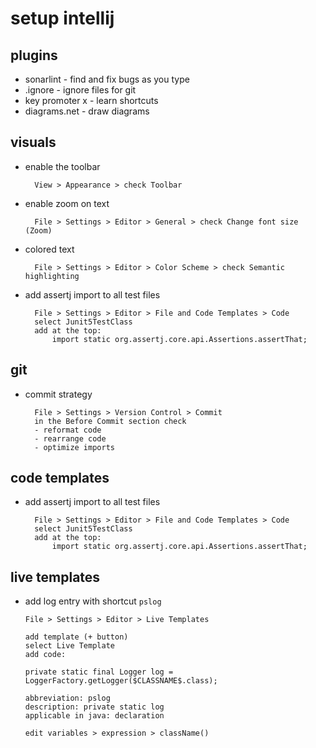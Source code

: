 # setup intellij

## plugins

- sonarlint - find and fix bugs as you type
- .ignore - ignore files for git
- key promoter x - learn shortcuts
- diagrams.net - draw diagrams

## visuals

- enable the toolbar

        View > Appearance > check Toolbar

- enable zoom on text

        File > Settings > Editor > General > check Change font size (Zoom)

- colored text

        File > Settings > Editor > Color Scheme > check Semantic highlighting

- add assertj import to all test files

        File > Settings > Editor > File and Code Templates > Code
        select Junit5TestClass
        add at the top: 
            import static org.assertj.core.api.Assertions.assertThat;

## git

- commit strategy

        File > Settings > Version Control > Commit
        in the Before Commit section check
        - reformat code
        - rearrange code
        - optimize imports

## code templates

- add assertj import to all test files

        File > Settings > Editor > File and Code Templates > Code
        select Junit5TestClass
        add at the top: 
            import static org.assertj.core.api.Assertions.assertThat;

## live templates

- add log entry with shortcut `pslog`

      File > Settings > Editor > Live Templates
      
      add template (+ button)
      select Live Template
      add code:
      
      private static final Logger log = LoggerFactory.getLogger($CLASSNAME$.class);

      abbreviation: pslog
      description: private static log
      applicable in java: declaration

      edit variables > expression > className() 